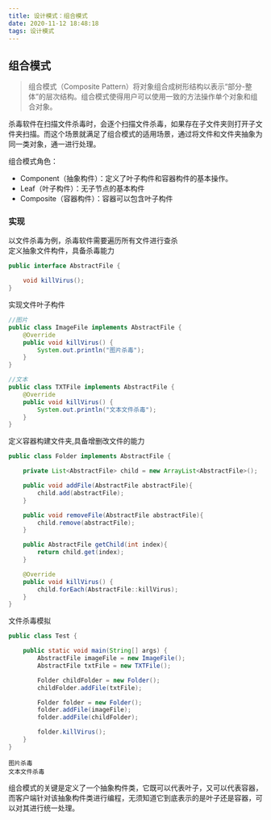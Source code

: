 ```yaml
---
title: 设计模式：组合模式
date: 2020-11-12 18:48:18
tags: 设计模式
---
```


## 组合模式
> 组合模式（Composite Pattern）将对象组合成树形结构以表示“部分-整体”的层次结构。组合模式使得用户可以使用一致的方法操作单个对象和组合对象。

杀毒软件在扫描文件杀毒时，会逐个扫描文件杀毒，如果存在子文件夹则打开子文件夹扫描。而这个场景就满足了组合模式的适用场景，通过将文件和文件夹抽象为同一类对象，通一进行处理。

组合模式角色：  
- Component（抽象构件）：定义了叶子构件和容器构件的基本操作。
- Leaf（叶子构件）：无子节点的基本构件
- Composite（容器构件）：容器可以包含叶子构件

<!--more-->
### 实现
以文件杀毒为例，杀毒软件需要遍历所有文件进行查杀  
定义抽象文件构件，具备杀毒能力
```java
public interface AbstractFile {

    void killVirus();
}
```

实现文件叶子构件
```java
//图片
public class ImageFile implements AbstractFile {
    @Override
    public void killVirus() {
        System.out.println("图片杀毒");
    }
}

//文本
public class TXTFile implements AbstractFile {
    @Override
    public void killVirus() {
        System.out.println("文本文件杀毒");
    }
}
```
定义容器构建文件夹,具备增删改文件的能力

```java
public class Folder implements AbstractFile {

    private List<AbstractFile> child = new ArrayList<AbstractFile>();

    public void addFile(AbstractFile abstractFile){
        child.add(abstractFile);
    }

    public void removeFile(AbstractFile abstractFile){
        child.remove(abstractFile);
    }

    public AbstractFile getChild(int index){
        return child.get(index);
    }

    @Override
    public void killVirus() {
        child.forEach(AbstractFile::killVirus);
    }
}
```

文件杀毒模拟
```java
public class Test {

    public static void main(String[] args) {
        AbstractFile imageFile = new ImageFile();
        AbstractFile txtFile = new TXTFile();

        Folder childFolder = new Folder();
        childFolder.addFile(txtFile);

        Folder folder = new Folder();
        folder.addFile(imageFile);
        folder.addFile(childFolder);

        folder.killVirus();
    }
}
```
```
图片杀毒
文本文件杀毒
```

组合模式的关键是定义了一个抽象构件类，它既可以代表叶子，又可以代表容器，而客户端针对该抽象构件类进行编程，无须知道它到底表示的是叶子还是容器，可以对其进行统一处理。
